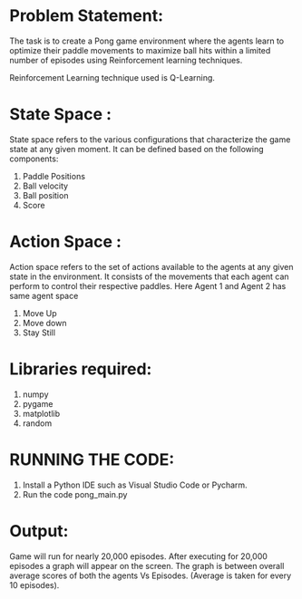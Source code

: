# Problem Statement: 

The task is to create a Pong game environment where the agents learn to optimize their paddle movements to maximize ball hits within a limited number of episodes using Reinforcement learning techniques.

Reinforcement Learning technique used is Q-Learning.

# State Space : 
State space refers to the various configurations that characterize the game state at any given moment. It can be defined based on the following components:
  1) Paddle Positions 
  2) Ball velocity 
  3) Ball position 
  4) Score

# Action Space : 
Action space refers to the set of actions available to the agents at any given state in the environment. It consists of the movements that each agent can perform to control their respective paddles. Here Agent 1 and Agent 2 has same agent space
  1) Move Up 
  2) Move down 
  3) Stay Still

# Libraries required: 
  1) numpy 
  2) pygame 
  3) matplotlib 
  4) random

# RUNNING THE CODE:

1) Install a Python IDE such as Visual Studio Code or Pycharm. 
2) Run the code pong_main.py

# Output: 
Game will run for nearly 20,000 episodes. After executing for 20,000 episodes a graph will appear on the screen. The graph is between overall average scores of both the agents Vs Episodes. (Average is taken for every 10 episodes).
